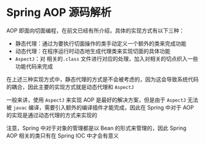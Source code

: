# Spring AOP 源码解析

AOP 即面向切面编程，在前文已经有所介绍，具体的实现方式有以下三种：

- 静态代理：通过为要执行切面操作的类手动定义一个额外的类来完成功能
- 动态代理：在程序运行时动态地生成代理类来实现切面的具体功能
- `AspectJ`：对 相关的`.class` 文件进行对应的处理，加入对相关的切点织入一些功能代码来完成



在上述三种实现方式中，静态代理的方式是不会被考虑的，因为这会导致系统代码的耦合，因此主要的实现方式就是动态代理和 `AspectJ`

一般来讲，使用 `AspectJ` 来实现 AOP 是最好的解决方案，但是由于 `AspectJ` 无法被 `javac` 编译，需要引入额外的编译插件才能完成，因此在 Spring 中对于 AOP 的实现是通过动态代理的方式来实现的

注意，Spring 中对于对象的管理都是以 Bean 的形式来管理的，因此 Spring AOP 相关的类只有在 Spring  IOC 中才会有意义







